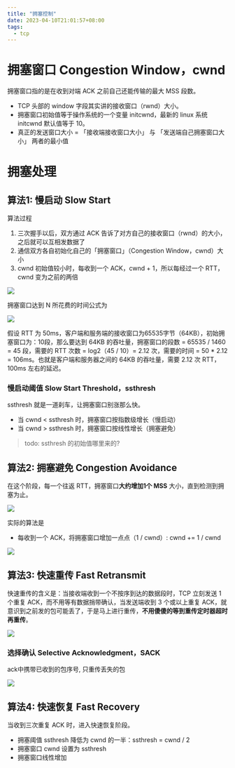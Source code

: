 ```yaml
---
title: "拥塞控制"
date: 2023-04-10T21:01:57+08:00
tags:
  - tcp
---
```


# 拥塞窗口 Congestion Window，cwnd

拥塞窗口指的是在收到对端 ACK 之前自己还能传输的最大 MSS 段数。

- TCP 头部的 window 字段其实讲的接收窗口（rwnd）大小。
- 拥塞窗口初始值等于操作系统的一个变量 initcwnd，最新的 linux 系统 initcwnd 默认值等于 10。
- 真正的发送窗口大小 = 「接收端接收窗口大小」 与 「发送端自己拥塞窗口大小」 两者的最小值

# 拥塞处理

## 算法1: 慢启动 Slow Start

算法过程

1. 三次握手以后，双方通过 ACK 告诉了对方自己的接收窗口（rwnd）的大小，之后就可以互相发数据了
2. 通信双方各自初始化自己的「拥塞窗口」（Congestion Window，cwnd）大小
3. cwnd 初始值较小时，每收到一个 ACK，cwnd + 1，所以每经过一个 RTT，cwnd 变为之前的两倍

![](https://p1-jj.byteimg.com/tos-cn-i-t2oaga2asx/gold-user-assets/2019/4/10/16a04a09647a07ea~tplv-t2oaga2asx-zoom-in-crop-mark:3024:0:0:0.awebp)

拥塞窗口达到 N 所花费的时间公式为

![](https://p1-jj.byteimg.com/tos-cn-i-t2oaga2asx/gold-user-assets/2019/4/10/16a04a095a9789a3~tplv-t2oaga2asx-zoom-in-crop-mark:3024:0:0:0.awebp)

假设 RTT 为 50ms，客户端和服务端的接收窗口为65535字节（64KB），初始拥塞窗口为：10段，那么要达到 64KB 的吞吐量，拥塞窗口的段数 =
65535 / 1460 = 45 段，需要的 RTT 次数 = log2（45 / 10）= 2.12 次，需要的时间 = 50 * 2.12 = 106ms。也就是客户端和服务器之间的 64KB
的吞吐量，需要 2.12 次 RTT，100ms 左右的延迟。

### 慢启动阈值 Slow Start Threshold，ssthresh

ssthresh 就是一道刹车，让拥塞窗口别涨那么快。

- 当 cwnd < ssthresh 时，拥塞窗口按指数级增长（慢启动）
- 当 cwnd > ssthresh 时，拥塞窗口按线性增长（拥塞避免）

> todo: ssthresh 的初始值哪里来的?

## 算法2: 拥塞避免 Congestion Avoidance

在这个阶段，每一个往返 RTT，拥塞窗口**大约增加1个 MSS** 大小，直到检测到拥塞为止。

![](https://p1-jj.byteimg.com/tos-cn-i-t2oaga2asx/gold-user-assets/2019/4/12/16a1126f794fdf38~tplv-t2oaga2asx-zoom-in-crop-mark:3024:0:0:0.awebp)

实际的算法是

- 每收到一个 ACK，将拥塞窗口增加一点点（1 / cwnd）: cwnd += 1 / cwnd

![](https://p1-jj.byteimg.com/tos-cn-i-t2oaga2asx/gold-user-assets/2019/4/12/16a1126f8a9442d0~tplv-t2oaga2asx-zoom-in-crop-mark:3024:0:0:0.awebp)

## 算法3: 快速重传 Fast Retransmit

快速重传的含义是：当接收端收到一个不按序到达的数据段时，TCP 立刻发送 1 个重复 ACK，而不用等有数据捎带确认，当发送端收到 3 个或以上重复 ACK，就
意识到之前发的包可能丢了，于是马上进行重传，**不用傻傻的等到重传定时器超时再重传**。

![](https://p1-jj.byteimg.com/tos-cn-i-t2oaga2asx/gold-user-assets/2019/4/12/16a1126f8b4307c8~tplv-t2oaga2asx-zoom-in-crop-mark:3024:0:0:0.awebp)

### 选择确认 Selective Acknowledgment，SACK

ack中携带已收到的包序号, 只重传丢失的包

![](https://p1-jj.byteimg.com/tos-cn-i-t2oaga2asx/gold-user-assets/2019/4/12/16a1126f8b380ed9~tplv-t2oaga2asx-zoom-in-crop-mark:3024:0:0:0.awebp)

## 算法4: 快速恢复 Fast Recovery

当收到三次重复 ACK 时，进入快速恢复阶段。

- 拥塞阈值 ssthresh 降低为 cwnd 的一半：ssthresh = cwnd / 2
- 拥塞窗口 cwnd 设置为 ssthresh
- 拥塞窗口线性增加
